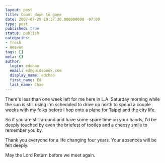 ```yaml
---
layout: post
title: Count down to gone
date: 2007-07-29 19:37:20.000000000 -07:00
type: post
published: true
status: publish
categories:
- fresh
- Heaven
tags: []
meta: {}
author:
  login: edchao
  email: ed@guidebook.com
  display_name: edchao
  first_name: Ed
  last_name: Chao
---
```

<p>There's less than one week left for me here in L.A.   Saturday morning while the sun is still rising I'm scheduled to drive up north to spend a couple weeks with my folks before  I hop onto a plane for Taipei and the city life.</p>
<p>So if you are still around and have some spare time on your hands, I'd be deeply touched by even the briefest of tootles and a cheesy smile to remember you by.</p>
<p>Thank you everyone for a life changing four years.  Your absences will be felt deeply.</p>
<p>May the Lord Return before we meet again.</p>
